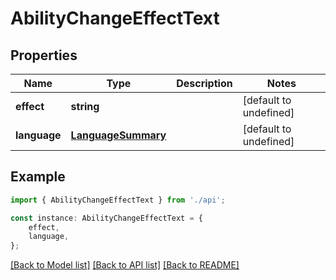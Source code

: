 # AbilityChangeEffectText


## Properties

Name | Type | Description | Notes
------------ | ------------- | ------------- | -------------
**effect** | **string** |  | [default to undefined]
**language** | [**LanguageSummary**](LanguageSummary.md) |  | [default to undefined]

## Example

```typescript
import { AbilityChangeEffectText } from './api';

const instance: AbilityChangeEffectText = {
    effect,
    language,
};
```

[[Back to Model list]](../README.md#documentation-for-models) [[Back to API list]](../README.md#documentation-for-api-endpoints) [[Back to README]](../README.md)
